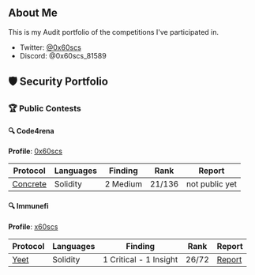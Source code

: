 ## About Me

This is my Audit portfolio of the competitions I've participated in.

- Twitter: [@0x60scs](https://x.com/0x60scs)
- Discord: @0x60scs_81589

## 🛡️ Security Portfolio

### 🏆 Public Contests

#### 🔍 Code4rena
**Profile**: [0x60scs](https://code4rena.com/@0x60scs)

| **Protocol**             | **Languages**  | **Finding**    | **Rank**     | **Report**         |
|----------------------|----------------------|----------------|---------------------|----------------|
| [Concrete](https://code4rena.com/audits/2024-11-concrete/)       |    Solidity    | 2 Medium    |  21/136   |  not public yet     |

#### 🔍 Immunefi
**Profile**: [x60scs](https://immunefi.com/profile/x60scs/)

| **Protocol**             | **Languages**  | **Finding**    | **Rank**     | **Report**         |
|----------------------|----------------------|----------------|---------------------|----------------|
| [Yeet](https://immunefi.com/audit-competition/audit-comp-yeet/)       |    Solidity    | 1 Critical - 1 Insight  |  26/72   |  [Report](https://reports.immunefi.com/yeet)     |

